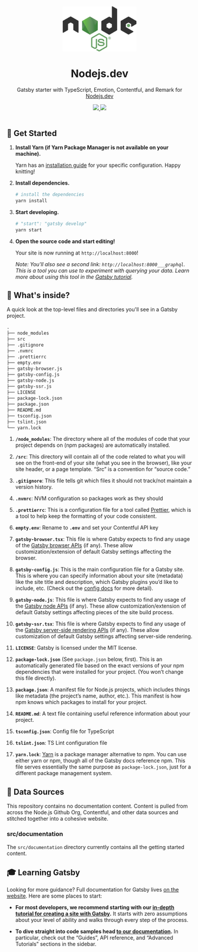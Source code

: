 <p align="center">
  <br>
  <a href="https://nodejs.dev">
    <img src="./src/images/nodejslogo.png" width="200"/>
  </a>
</p>

<h1 align="center">Nodejs.dev</h1>

<p align="center">
  Gatsby starter with TypeScript, Emotion, Contentful, and Remark for <a href="https://nodejs.dev">Nodejs.dev</a>
</p>

<p align="center">
  <a title="MIT License" href="LICENSE">
    <img src="https://img.shields.io/github/license/gridsome/gridsome.svg?style=flat-square&label=License&colorB=6cc24a">
  </a>
  <a title="Follow on Twitter" href="https://twitter.com/Nodejs">
    <img src="https://img.shields.io/twitter/follow/Nodejs.svg?style=social&label=Follow%20@Nodejs">
  </a>
  <br>
  <br>
</p>

## 🚀 Get Started

1.  **Install Yarn (if Yarn Package Manager is not available on your machine).**

    Yarn has an [installation guide](https://yarnpkg.com/en/docs/install) for your specific configuration. Happy knitting!

2.  **Install dependencies.**

    ```sh
    # install the dependencies
    yarn install
    ```

3. **Start developing.**

    ```sh
    # "start": "gatsby develop"
    yarn start
    ```

4.  **Open the source code and start editing!**

    Your site is now running at `http://localhost:8000`!

    *Note: You'll also see a second link: `http://localhost:8000___graphql`. This is a tool you can use to experiment with querying your data. Learn more about using this tool in the [Gatsby tutorial](https://next.gatsbyjs.org/tutorial/part-five/#introducing-graphiql).*

## 🧐 What's inside?

A quick look at the top-level files and directories you'll see in a Gatsby project.

    .
    ├── node_modules
    ├── src
    ├── .gitignore
    ├── .nvmrc
    ├── .prettierrc
    ├── empty.env
    ├── gatsby-browser.js
    ├── gatsby-config.js
    ├── gatsby-node.js
    ├── gatsby-ssr.js
    ├── LICENSE
    ├── package-lock.json
    ├── package.json
    ├── README.md
    ├── tsconfig.json
    ├── tslint.json
    └── yarn.lock

  1.  **`/node_modules`**: The directory where all of the modules of code that your project depends on (npm packages) are automatically installed.

  2.  **`/src`**: This directory will contain all of the code related to what you will see on the front-end of your site (what you see in the browser), like your site header, or a page template. “Src” is a convention for “source code.”

  3.  **`.gitignore`**: This file tells git which files it should not track/not maintain a version history.

  4. **`.nvmrc`**: NVM configuration so packages work as they should

  5.  **`.prettierrc`**: This is a configuration file for a tool called [Prettier](https://prettier.io/), which is a tool to help keep the formatting of your code consistent.

  6. **`empty.env`**: Rename to **`.env`** and set your Contentful API key

  7.  **`gatsby-browser.tsx`**: This file is where Gatsby expects to find any usage of the [Gatsby browser APIs](https://next.gatsbyjs.org/docs/browser-apis/) (if any). These allow customization/extension of default Gatsby settings affecting the browser.

  6.  **`gatsby-config.js`**: This is the main configuration file for a Gatsby site. This is where you can specify information about your site (metadata) like the site title and description, which Gatsby plugins you’d like to include, etc. (Check out the [config docs](https://next.gatsbyjs.org/docs/gatsby-config/) for more detail).

  8.  **`gatsby-node.js`**: This file is where Gatsby expects to find any usage of the [Gatsby node APIs](https://next.gatsbyjs.org/docs/node-apis/) (if any). These allow customization/extension of default Gatsby settings affecting pieces of the site build process.

  9.  **`gatsby-ssr.tsx`**: This file is where Gatsby expects to find any usage of the [Gatsby server-side rendering APIs](https://next.gatsbyjs.org/docs/ssr-apis/) (if any). These allow customization of default Gatsby settings affecting server-side rendering.

  10.  **`LICENSE`**: Gatsby is licensed under the MIT license.

  11.  **`package-lock.json`** (See `package.json` below, first). This is an automatically generated file based on the exact versions of your npm dependencies that were installed for your project. (You won’t change this file directly).

  12.  **`package.json`**: A manifest file for Node.js projects, which includes things like metadata (the project’s name, author, etc.). This manifest is how npm knows which packages to install for your project.

  13.  **`README.md`**: A text file containing useful reference information about your project.

  14.  **`tsconfig.json`**: Config file for TypeScript

  15.  **`tslint.json`**: TS Lint configuration file

  16.  **`yarn.lock`**: [Yarn](https://yarnpkg.com/) is a package manager alternative to npm. You can use either yarn or npm, though all of the Gatsby docs reference npm.  This file serves essentially the same purpose as `package-lock.json`, just for a different package management system.

## 📝 Data Sources

This repository contains no documentation content. Content is pulled from across the Node.js Github Org, Contentful, and other data sources and stitched together into a cohesive website.

### src/documentation

The `src/documentation` directory currently contains all the getting started content.

## 🎓 Learning Gatsby

Looking for more guidance? Full documentation for Gatsby lives [on the website](https://next.gatsbyjs.org/). Here are some places to start:

-   **For most developers, we recommend starting with our [in-depth tutorial for creating a site with Gatsby](https://next.gatsbyjs.org/tutorial/).** It starts with zero assumptions about your level of ability and walks through every step of the process.

-   **To dive straight into code samples head [to our documentation](https://next.gatsbyjs.org/docs/).** In particular, check out the “Guides”, API reference, and “Advanced Tutorials” sections in the sidebar.
